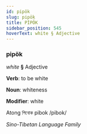 ```yaml
---
id: pipök
slug: pipök
title: PİPÖK
sidebar_position: 545
hoverText: white § Adjective
---
```


### pipök

*white* **§** Adjective

**Verb**: to be white

**Noun**: whiteness

**Modifier**: white

Atong পিবোক pibok /pibok/

*Sino-Tibetan Language Family*